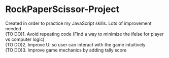 # RockPaperScissor-Project
Created in order to practice my JavaScript skills. Lots of improvement needed
<br>
(TO DO)1. Avoid repeating code (Find a way to minimize the ifelse for player vs computer logic)
<br>
(TO DO)2. Improve UI so user can interact with the game intuitively
<br>
(TO DO)3. Improve game mechanics by adding tally score 
